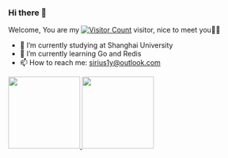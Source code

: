 ### Hi there 👋

Welcome, You are my [![Visitor Count](https://profile-counter.glitch.me/sirius2alpha/count.svg)](https://sirius2alpha.github.io) visitor, nice to meet you🎉🎉

- 🔭 I’m currently studying at Shanghai University
- 🌱 I’m currently learning Go and Redis
- 📫 How to reach me: sirius1y@outlook.com


[<span>
  <img src="https://github-readme-stats.vercel.app/api/top-langs/?username=sirius2alpha&layout=compact" height=145/>
</span>
<span>
  <img src="https://github-readme-stats.vercel.app/api?username=sirius2alpha&count_private=true&show_icons=true" height=145/>
</span>](https://sirius2alpha.github.io)

<!-- <a href="https://github.com/sirius2alpha/sirius2alpha.github.io">
  <img align="center" src="https://github-readme-stats.vercel.app/api/pin/?username=sirius2alpha&repo=sirius2alpha.github.io" />
</a> -->

